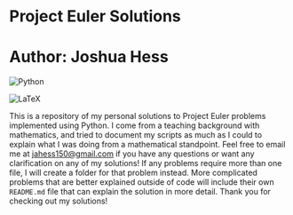 # Project Euler Solutions
# Author: Joshua Hess

![Python](https://img.shields.io/badge/python-3670A0?style=for-the-badge&logo=python&logoColor=ffdd54)

![LaTeX](https://img.shields.io/badge/latex-%23008080.svg?style=for-the-badge&logo=latex&logoColor=white)

This is a repository of my personal solutions to Project Euler problems implemented using Python. I come from a teaching background with mathematics, and tried to document my scripts as much as I could to explain what I was doing from a mathematical standpoint. Feel free to email me at jahess150@gmail.com if you have any questions or want any clarification on any of my solutions! If any problems require more than one file, I will create a folder for that problem instead. More complicated problems that are better explained outside of code will include their own `README.md` file that can explain the solution in more detail. Thank you for checking out my solutions!